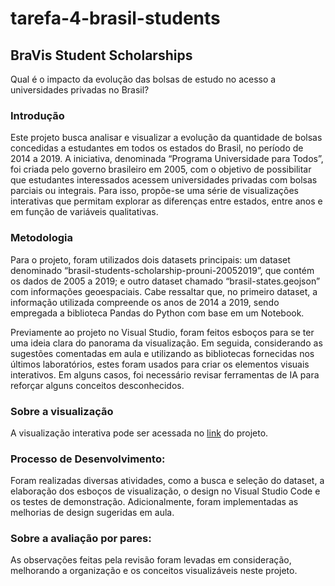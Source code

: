 # tarefa-4-brasil-students

## **BraVis Student Scholarships**

Qual é o impacto da evolução das bolsas de estudo no acesso a universidades privadas no Brasil?

### **Introdução**

Este projeto busca analisar e visualizar a evolução da quantidade de bolsas concedidas a estudantes em todos os estados do Brasil, no período de 2014 a 2019. A iniciativa, denominada “Programa Universidade para Todos”, foi criada pelo governo brasileiro em 2005, com o objetivo de possibilitar que estudantes interessados acessem universidades privadas com bolsas parciais ou integrais. Para isso, propõe-se uma série de visualizações interativas que permitam explorar as diferenças entre estados, entre anos e em função de variáveis qualitativas.

### **Metodologia**

Para o projeto, foram utilizados dois datasets principais: um dataset denominado “brasil-students-scholarship-prouni-20052019”, que contém os dados de 2005 a 2019; e outro dataset chamado “brasil-states.geojson” com informações geoespaciais. Cabe ressaltar que, no primeiro dataset, a informação utilizada compreende os anos de 2014 a 2019, sendo empregada a biblioteca Pandas do Python com base em um Notebook.

Previamente ao projeto no Visual Studio, foram feitos esboços para se ter uma ideia clara do panorama da visualização. Em seguida, considerando as sugestões comentadas em aula e utilizando as bibliotecas fornecidas nos últimos laboratórios, estes foram usados para criar os elementos visuais interativos. Em alguns casos, foi necessário revisar ferramentas de IA para reforçar alguns conceitos desconhecidos.

### **Sobre a visualização**

A visualização interativa pode ser acessada no [link](https://fgv-vis-2025.github.io/tarefa-4-brasil-students/) do projeto.

### **Processo de Desenvolvimento**:

Foram realizadas diversas atividades, como a busca e seleção do dataset, a elaboração dos esboços de visualização, o design no Visual Studio Code e os testes de demonstração. Adicionalmente, foram implementadas as melhorias de design sugeridas em aula.

### **Sobre a avaliação por pares**:
As observações feitas pela revisão foram levadas em consideração, melhorando a organização e os conceitos visualizáveis neste projeto.
